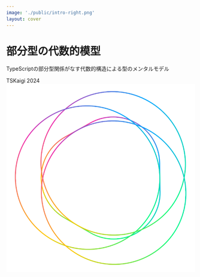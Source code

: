 ```yaml
---
image: './public/intro-right.png'
layout: cover
---
```


# **部分型の代数的模型**

TypeScriptの部分型関係がなす代数的構造による型のメンタルモデル

<div class="absolute bottom-15 left-15">
  <span class="font-bold text-2xl">
    TSKaigi 2024
  </span>
</div>

<div class="absolute top-55 -right-10 -z-10">
  <img src="/public/other/img_model-image.png" class="h-110" />
</div>


<!--
LT: 10分
-->
